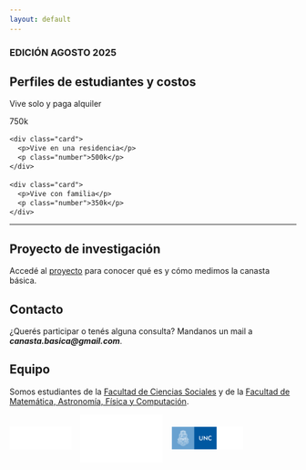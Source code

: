 ```yaml
---
layout: default
---
```


### EDICIÓN AGOSTO 2025 

## Perfiles de estudiantes y costos

  <div class="cards-container">
    <div class="card">
      <p>Vive solo y paga alquiler</p>
      <p class="number">750k</p>
    </div>

    <div class="card">
      <p>Vive en una residencia</p>
      <p class="number">500k</p>
    </div>

    <div class="card">
      <p>Vive con familia</p>
      <p class="number">350k</p>
    </div>
  </div>

* * *

## Proyecto de investigación

Accedé al [proyecto](https://sociales.unc.edu.ar/) para conocer qué es y cómo medimos la canasta básica.

## Contacto

¿Querés participar o tenés alguna consulta? Mandanos un mail a **_canasta.basica@gmail.com_**.

## Equipo

Somos estudiantes de la [Facultad de Ciencias Sociales](https://sociales.unc.edu.ar/) y de la [Facultad de Matemática, Astronomía, Física y Computación](https://www.famaf.unc.edu.ar/).

<div style="display:flex; gap:15px; align-items:center; margin-bottom:15px;">
  <img src="/assets/img/FCS logo blanco.png" alt="Logo 1" style="height:40px;">
  <img src="/assets/img/Logo_FAMAF_blanco.png" alt="Logo 2" style="height:85px;">
  <img src="/assets/img/unc3_i.png" alt="Logo 3" style="height:40px;">
</div>
